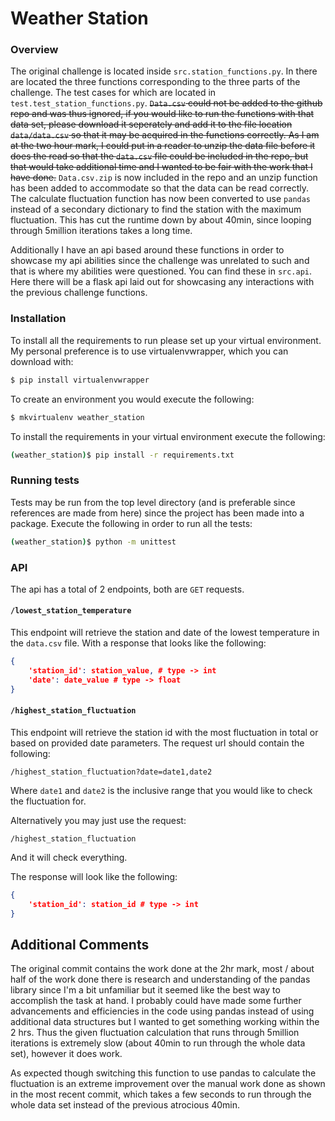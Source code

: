 # Weather Station

### Overview
The original challenge is located inside `src.station_functions.py`. In there are located the three functions corresponding to the three parts of the challenge. The test cases for which are located in `test.test_station_functions.py`. ~~`Data.csv` could not be added to the github repo and was thus ignored, if you would like to run the functions with that data set, please download it seperately and add it to the file location `data/data.csv` so that it may be acquired in the functions correctly. As I am at the two hour mark, I could put in a reader to unzip the data file before it does the read so that the `data.csv` file could be included in the repo, but that would take additional time and I wanted to be fair with the work that I have done.~~ `Data.csv.zip` is now included in the repo and an unzip function has been added to accommodate so that the data can be read correctly. The calculate fluctuation function has now been converted to use `pandas` instead of a secondary dictionary to find the station with the maximum fluctuation. This has cut the runtime down by about 40min, since looping through 5million iterations takes a long time.

Additionally I have an api based around these functions in order to showcase my api abilities since the challenge was unrelated to such and that is where my abilities were questioned. You can find these in `src.api`. Here there will be a flask api laid out for showcasing any interactions with the previous challenge functions.

### Installation
To install all the requirements to run please set up your virtual environment. My personal preference is to use virtualenvwrapper, which you can download with:
```bash
$ pip install virtualenvwrapper
```

To create an environment you would execute the following:
```bash
$ mkvirtualenv weather_station
```

To install the requirements in your virtual environment execute the following:
```bash
(weather_station)$ pip install -r requirements.txt
```

### Running tests
Tests may be run from the top level directory (and is preferable since references are made from here) since the project has been made into a package.
Execute the following in order to run all the tests:
```bash
(weather_station)$ python -m unittest
```

### API
The api has a total of 2 endpoints, both are `GET` requests.

#### `/lowest_station_temperature`
This endpoint will retrieve the station and date of the lowest temperature in the `data.csv` file. With a response that looks like the following:
```json
{
    'station_id': station_value, # type -> int 
    'date': date_value # type -> float
}
```

#### `/highest_station_fluctuation`
This endpoint will retrieve the station id with the most fluctuation in total or based on provided date parameters. The request url should contain the following:
```
/highest_station_fluctuation?date=date1,date2
```
Where `date1` and `date2` is the inclusive range that you would like to check the fluctuation for.

Alternatively you may just use the request:
```
/highest_station_fluctuation
```
And it will check everything.

The response will look like the following:
```json
{
    'station_id': station_id # type -> int
}
```

## Additional Comments
The original commit contains the work done at the 2hr mark, most / about half of the work done there is research and understanding of the pandas library since I'm a bit unfamiliar but it seemed like the best way to accomplish the task at hand. I probably could have made some further advancements and efficiencies in the code using pandas instead of using additional data structures but I wanted to get something working within the 2 hrs. Thus the given fluctuation calculation that runs through 5million iterations is extremely slow (about 40min to run through the whole data set), however it does work. 

As expected though switching this function to use pandas to calculate the fluctuation is an extreme improvement over the manual work done as shown in the most recent commit, which takes a few seconds to run through the whole data set instead of the previous atrocious 40min.